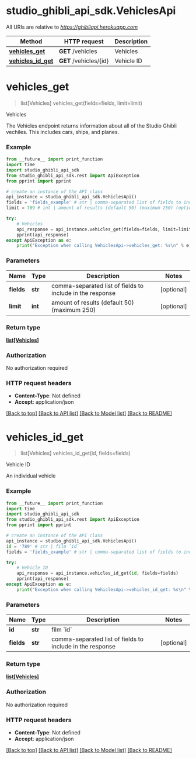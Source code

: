 # studio_ghibli_api_sdk.VehiclesApi

All URIs are relative to *https://ghibliapi.herokuapp.com*

Method | HTTP request | Description
------------- | ------------- | -------------
[**vehicles_get**](VehiclesApi.md#vehicles_get) | **GET** /vehicles | Vehicles
[**vehicles_id_get**](VehiclesApi.md#vehicles_id_get) | **GET** /vehicles/{id} | Vehicle ID


# **vehicles_get**
> list[Vehicles] vehicles_get(fields=fields, limit=limit)

Vehicles

The Vehicles endpoint returns information about all of the Studio Ghibli vechiles. This includes cars, ships, and planes. 

### Example
```python
from __future__ import print_function
import time
import studio_ghibli_api_sdk
from studio_ghibli_api_sdk.rest import ApiException
from pprint import pprint

# create an instance of the API class
api_instance = studio_ghibli_api_sdk.VehiclesApi()
fields = 'fields_example' # str | comma-separated list of fields to include in the response (optional)
limit = 789 # int | amount of results (default 50) (maximum 250) (optional)

try:
    # Vehicles
    api_response = api_instance.vehicles_get(fields=fields, limit=limit)
    pprint(api_response)
except ApiException as e:
    print("Exception when calling VehiclesApi->vehicles_get: %s\n" % e)
```

### Parameters

Name | Type | Description  | Notes
------------- | ------------- | ------------- | -------------
 **fields** | **str**| comma-separated list of fields to include in the response | [optional] 
 **limit** | **int**| amount of results (default 50) (maximum 250) | [optional] 

### Return type

[**list[Vehicles]**](Vehicles.md)

### Authorization

No authorization required

### HTTP request headers

 - **Content-Type**: Not defined
 - **Accept**: application/json

[[Back to top]](#) [[Back to API list]](../README.md#documentation-for-api-endpoints) [[Back to Model list]](../README.md#documentation-for-models) [[Back to README]](../README.md)

# **vehicles_id_get**
> list[Vehicles] vehicles_id_get(id, fields=fields)

Vehicle ID

An individual vehicle

### Example
```python
from __future__ import print_function
import time
import studio_ghibli_api_sdk
from studio_ghibli_api_sdk.rest import ApiException
from pprint import pprint

# create an instance of the API class
api_instance = studio_ghibli_api_sdk.VehiclesApi()
id = '789' # str | film `id`
fields = 'fields_example' # str | comma-separated list of fields to include in the response (optional)

try:
    # Vehicle ID
    api_response = api_instance.vehicles_id_get(id, fields=fields)
    pprint(api_response)
except ApiException as e:
    print("Exception when calling VehiclesApi->vehicles_id_get: %s\n" % e)
```

### Parameters

Name | Type | Description  | Notes
------------- | ------------- | ------------- | -------------
 **id** | **str**| film &#x60;id&#x60; | 
 **fields** | **str**| comma-separated list of fields to include in the response | [optional] 

### Return type

[**list[Vehicles]**](Vehicles.md)

### Authorization

No authorization required

### HTTP request headers

 - **Content-Type**: Not defined
 - **Accept**: application/json

[[Back to top]](#) [[Back to API list]](../README.md#documentation-for-api-endpoints) [[Back to Model list]](../README.md#documentation-for-models) [[Back to README]](../README.md)

